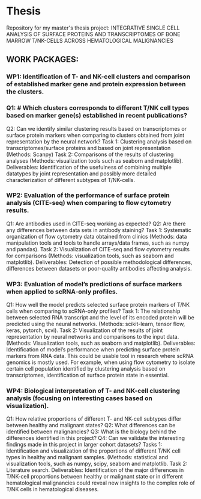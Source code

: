 # Thesis
Repository for my master's thesis project: INTEGRATIVE SINGLE CELL ANALYSIS OF SURFACE PROTEINS AND TRANSCRIPTOMES OF BONE MARROW T/NK-CELLS ACROSS HEMATOLOGICAL MALIGNANCIES

## WORK PACKAGES: 

### WP1: Identification of T- and NK-cell clusters and comparison of established marker gene and protein expression between the clusters. 
### Q1: # Which clusters corresponds to different T/NK cell types based on marker gene(s) established in recent publications? 
Q2: Can we identify similar clustering results based on transcriptomes or surface protein markers when comparing to clusters obtained from joint representation by the neural network? 
Task 1: Clustering analysis based on transcriptomes/surface proteins and based on joint representation (Methods: Scanpy) 
Task 2: Comparisons of the results of clustering analyses (Methods: visualization tools such as seaborn and matplotlib). 
Deliverables: Identification of the usefulness of combining multiple datatypes by joint representation and possibly more detailed characterization of different subtypes of T/NK-cells. 
### WP2: Evaluation of the performance of surface protein analysis (CITE-seq) when comparing to flow cytometry results. 
Q1: Are antibodies used in CITE-seq working as expected? 
Q2: Are there any differences between data sets in antibody staining? 
Task 1: Systematic organization of flow cytometry data obtained from clinics (Methods: data manipulation tools and tools to handle arrays/data frames, such as numpy and pandas). 
Task 2: Visualization of CITE-seq and flow cytometry results for comparisons (Methods: visualization tools, such as seaborn and matplotlib). 
Deliverables: Detection of possible methodological differences, differences between datasets or poor-quality antibodies affecting analysis. 
### WP3: Evaluation of model’s predictions of surface markers when applied to scRNA-only profiles. 
Q1: How well the model predicts selected surface protein markers of T/NK cells when comparing to scRNA-only profiles? 
Task 1: The relationship between selected RNA transcript and the level of its encoded protein will be predicted using the neural networks. (Methods: scikit-learn, tensor flow, keras, pytorch, scvi). 
Task 2: Visualization of the results of joint representation by neural networks and comparisons to the input data. (Methods: Visualization tools, such as seaborn and matplotlib). 
Deliverables: Identification of model’s performance  when predicting surface protein markers from RNA data. This could be usable tool in research where scRNA genomics is mostly used. For example, when using flow cytometry to isolate certain cell population identified by clustering analysis based on transcriptomes, identification of surface protein state in essential. 
### WP4: Biological interpretation of T- and NK-cell clustering analysis (focusing on interesting cases based on visualization).
Q1: How relative proportions of different T- and NK-cell subtypes differ between healthy and malignant states? 
Q2: What differences can be identified between malignancies? 
Q3: What is the biology behind the differences identified in this project? 
Q4: Can we validate the interesting findings made in this project in larger cohort datasets?
Tasks 1:  Identification and visualization of the proportions of different T/NK cell types in healthy and malignant samples. (Methods: statistical and visualization tools, such as numpy, scipy, seaborn and matplotlib. 
Task 2: Literature search. 
Deliverables: Identification of the major differences in T/NK-cell proportions between healthy or malignant state or in different hematological malignancies could reveal new insights to the complex role of T/NK cells in hematological diseases.
